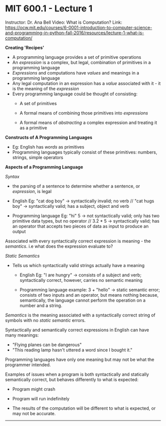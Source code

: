 # MIT 600.1 - Lecture 1
Instructor: Dr. Ana Bell
Video: What is Computation?
Link: https://ocw.mit.edu/courses/6-0001-introduction-to-computer-science-and-programming-in-python-fall-2016/resources/lecture-1-what-is-computation/

**Creating 'Recipes'**

- A programming language provides a set of primitive operations
- An *expression* is a complex, but legal, combination of primitives in a
  programming language
- *Expressions* and computations have *values* and meanings in a programming
  language
- Any legal computation in an expression has a *value* associated with it - it
  is the meaning of the *expression*
- Every programming language could be thought of consisting:
    - A set of primitives
    - A formal means of combining those primitives into *expressions*

    - A formal means of *abstracting* a complex expression and treating it as a
      primitive

**Constructs of A Programming Languages**
- Eg: English has *words* as primitives
- Programming languages typically consist of these primitives: numbers,
  strings, simple operators

**Aspects of a Programming Language**

*Syntax*
- the parsing of a sentence to determine whether a sentence, or *expression*,
  is legal
  
- English Eg: "cat dog boy" -> syntactically invalid; no verb // "cat hugs boy"
  -> syntactically valid; has a subject, object and verb
  
- Programming language Eg: "hi" 5 -> not syntactically valid; only has two
  primitive data types, but no operator // 3.2 * 5 -> syntactically valid; has
  an operator that accepts two pieces of data as input to produce an output

Associated with every syntactically correct expression is meaning - the
*semantics*. i.e what does the expression evaluate to?

*Static Semantics*
- Tells us which syntactically valid strings actually have a meaning
    - English Eg: "I are hungry" -> consists of a subject and verb;
      syntactically correct, however, carries no semantic meaning

    - Programming language example: 3 + "hello"  -> static semantic error;
      consists of two inputs and an operator, but means nothing because,
      semantically, the language cannot perform the operation on a number and a
      string.

*Semantics* is the meaning associated with a syntactically correct string of
symbols with no *static semantic* errors.

Syntactically and semantically correct expressions in English can have many
meanings:

- "Flying planes can be dangerous"
- "This reading lamp hasn't uttered a word since I bought it."

Programming languages have only one meaning but may not be what the programmer
intended.

Examples of issues when a program is both syntactically and statically
semantically correct, but behaves differently to what is expected:

- Program might crash
- Program will run indefinitely

- The results of the computation will be different to what is expected, or may
  not be accurate.

___
